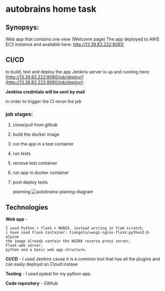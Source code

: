 # autobrains home task

## Synopsys:
Web app that contains one view (Welcome page)
The app deployed to AWS EC2 instance and available here: http://13.39.83.222:8081/

## CI/CD
to build, test and deploy the app Jenkins server is up and running here: [http://13.39.83.222:8080/job/deploy/](http://13.39.83.222:8080/job/deploy/)

**Jenkins credntials will be sent by mail**

in order to trigger the CI rerun the job

### job stages:
1. clone/pull from github
2. build the docker image
3. run the app in a test container
4. run tests
5. remove test container
6. run app in docker container
7. post deploy tests

   planning
   ![autobrains-planing-diagram](https://github.com/eladtamari/autobrains/assets/44618706/3854d166-23a6-4e57-b96c-57b519de5121)


## Technologies
**Web app** -
```
I used Python + flask + NGNIX, instead writing in from scratch, 
i have used Flask Container: tiangolo/uwsgi-nginx-flask:python3.8-alpine
the image already contain the NGINX reverse proxy server, 
Flask web server, 
python and a basic web app structure. 
```

**CI/CD** - I used Jenkins cause it is a common tool that has all the plugins and can easly deployd on Cloud instase

**Testing** - I used pytest for my python app.

**Code repository** - GitHub 

